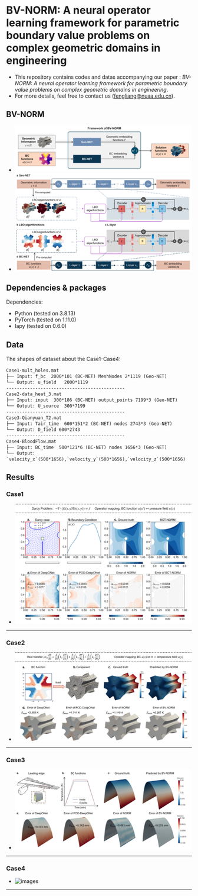 # BV-NORM: A neural operator learning framework for parametric boundary value problems on complex geometric domains in engineering
- This repository contains codes and datas accompanying our paper : _BV-NORM: A neural operator learning framework for parametric boundary value problems on complex geometric domains in engineering_. 
- For more details, feel free to contact us (fengliang@nuaa.edu.cn).
  
## BV-NORM
- ![images](image/framework1.png)
- ![images](image/framework2.png)
  
## Dependencies & packages
Dependencies:
- Python (tested on 3.8.13)
- PyTorch (tested on 1.11.0)
- lapy (tested on 0.6.0)

## Data
The shapes of dataset about the Case1-Case4:
```
Case1-mult_holes.mat
├── Input: f_bc  2000*101 (BC-NET) MeshNodes 2*1119 (Geo-NET)
└── Output: u_field   2000*1119
---------------------------------------------
Case2-data_heat_3.mat
├── Input: input  300*186 (BC-NET) output_points 7199*3 (Geo-NET)
└── Output: U_source  300*7199
---------------------------------------------
Case3-Qianyuan_T2.mat
├── Input: Tair_time  600*151*2 (BC-NET) nodes 2743*3 (Geo-NET)
└── Output: D_field 600*2743
---------------------------------------------
Case4-BloodFlow.mat
├── Input: BC_time  500*121*6 (BC-NET) nodes 1656*3 (Geo-NET)
└── Output: `velocity_x`(500*1656),`velocity_y`(500*1656),`velocity_z`(500*1656)
```

## Results
### Case1
- ![images](image/Case1.png)
---------------------------------------------------
### Case2
- ![images](image/Case2.png)
---------------------------------------------------
### Case3
- ![images](image/Case3.png)
---------------------------------------------------
### Case4
- ![images](image/Case4.png)
---------------------------------------------------




